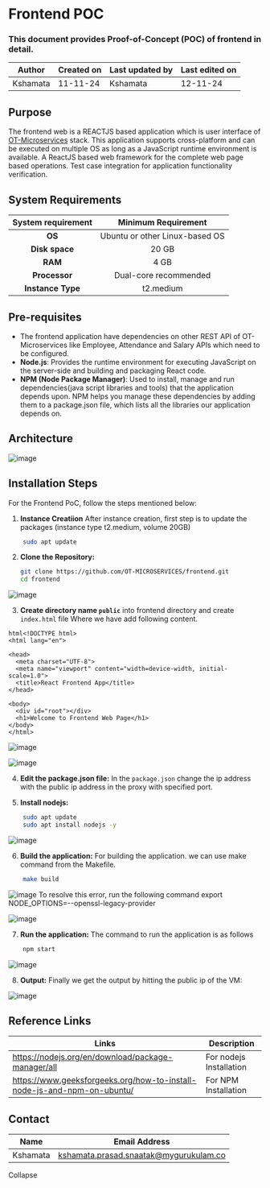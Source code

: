 # Frontend POC
### This document provides Proof-of-Concept (POC) of frontend in detail.


| **Author** | **Created on** | **Last updated by** | **Last edited on** |
|------------|----------------|----------------------|---------------------|
| Kshamata      | 11-11-24      | Kshamata             | 12-11-24           |


## Purpose
The frontend web is a REACTJS based application which is user interface of [OT-Microservices](https://github.com/OT-MICROSERVICES) stack. This application supports cross-platform and can be executed on multiple OS as long as a JavaScript runtime environment is available. 
A ReactJS based web framework for the complete web page based operations.
Test case integration for application functionality verification.

## System Requirements
| System requirement | Minimum Requirement  |
|:-----------------------:|:--------------------:|
|  **OS**                 | Ubuntu or other Linux-based OS | 
| **Disk space**            | 20 GB    |
| **RAM**                 | 4 GB|
| **Processor**          | Dual-core recommended        |
| **Instance Type**        | t2.medium|

## Pre-requisites
- The frontend application have dependencies on other REST API of OT-Microservices like Employee, Attendance and Salary APIs which need to be configured.
- **Node.js**: Provides the runtime environment for executing JavaScript on the server-side and building and packaging React code.
- **NPM (Node Package Manager)**: Used to install, manage and run dependencies(java script libraries and tools) that the application depends upon.
NPM helps you manage these dependencies by adding them to a package.json file, which lists all the libraries our application depends on.

## Architecture

![image](https://github.com/user-attachments/assets/0f407fcb-2416-4911-974e-15d82ed6986e)

## Installation Steps
For the Frontend PoC, follow the steps mentioned below:

1. **Instance Creatiion**
After instance creation, first step is to update the packages (instance type t2.medium, volume 20GB)
```sh 
    sudo apt update
```

2. **Clone the Repository:**
    ```sh
    git clone https://github.com/OT-MICROSERVICES/frontend.git
    cd frontend
    ```
![image](https://github.com/user-attachments/assets/8c1ec38c-be8d-41c7-bbb4-9cfa59847c37)

 
3. **Create directory name `public`** into frontend directory and create `index.html` file Where we have add following content.

```
html<!DOCTYPE html>
<html lang="en">

<head>
  <meta charset="UTF-8">
  <meta name="viewport" content="width=device-width, initial-scale=1.0">
  <title>React Frontend App</title>
</head>

<body>
  <div id="root"></div>
  <h1>Welcome to Frontend Web Page</h1>
</body>
</html>
```
![image](https://github.com/user-attachments/assets/fe5588ac-b25b-45cd-a300-847bf0846c1b)

![image](https://github.com/user-attachments/assets/81787afe-aceb-4950-bd2f-5ab4c989796e)


4. **Edit the package.json file:**
In the `package.json` change the ip address with the public ip address in the proxy with specified port.

5. **Install nodejs:**

```sh 
    sudo apt update
    sudo apt install nodejs -y
```

![image](https://github.com/user-attachments/assets/aec1ec30-bc74-4839-ad11-e411a996a290)

6. **Build the application:**
For building the application. we can use make command from the Makefile.

```sh
    make build
```
![image](https://github.com/user-attachments/assets/18aa9306-b390-437b-a8ea-ff5df5657a02)
To resolve this error, run the following command
export NODE_OPTIONS=--openssl-legacy-provider

![image](https://github.com/user-attachments/assets/49d33a2a-3d18-4841-ab22-93e83278e701)

7. **Run the application:**
The command to run the application is as follows

```sh
    npm start
```
![image](https://github.com/user-attachments/assets/8c37e206-52c4-402c-8bea-7d7ace279251)


8. **Output:**
Finally we get the output by hitting the public ip of the VM:

![image](https://github.com/user-attachments/assets/f58df287-7f41-4734-b3a1-35a85c137746)


##  Reference Links
| Links | Description      |
|-----  |--------------------------|
| https://nodejs.org/en/download/package-manager/all | For nodejs Installation | 
| https://www.geeksforgeeks.org/how-to-install-node-js-and-npm-on-ubuntu/  | For NPM Installation |

## Contact
| Name          | Email Address       |
|---------------|---------------------|
| Kshamata |  kshamata.prasad.snaatak@mygurukulam.co|
Collapse





















